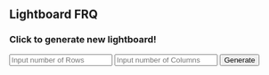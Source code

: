 ## Lightboard FRQ

<script>

function getRows(){
    let inputRow = document.getElementById("inputRow").value;
    return inputRow;
}

function getColumns(){
    let inputColumn = document.getElementById("inputColumn").value;
    return inputColumn;
}

function getRGB(red, green, blue)
{
        console.log("rgb: " + red);
        return ( "#" + red.toString(16) + green.toString(16) + blue.toString(16));    
}

function generate(rowsparam, columnparam) {
    console.log("button clicked");
    fetch("https://serafina.tk/api/lightboard/" + rowsparam+ "/" + columnparam, {"method": "GET"})
    // response is a RESTful "promise" on any successful fetch
    .then(response => {
        // check for response errors
        if (response.status !== 200) {
            error("GET API response failure: " + response.status)
            return;  // api failure
        }
        // valid response will have JSON data
        response.json().then(data => {

        console.log(data);
        //clear previous results
        document.getElementById("result").innerHTML = "";
        var board = data;

        var table = document.createElement("table");
        table.setAttribute("border", "1");
        table.setAttribute("style", "border-collapse: collapse;");
        var tableBody = document.createElement("tbody");       

        for (var i = 0; i < board.length; i++) {
            var row = document.createElement("tr");
            for (var j = 0; j < columnparam; j++) {
            var cell = document.createElement("td");
            var cellText = document.createTextNode(board[i].light.effect);
            var cellText2 = document.createTextNode(getRGB(board[i].light.red, board[i].light.green, board[i].light.blue));
            // set color of cell based on rgb hex code if light is on
            if (!board[i].light.on) {
                cell.setAttribute("style", "background-color: " + getRGB(board[i].light.red, board[i].light.green, board[i].light.blue));
            }
            cell.appendChild(cellText);
            cell.appendChild(cellText2);
            row.appendChild(cell);
            i++;
            }
            i--;
            tableBody.appendChild(row);
        }
        table.appendChild(tableBody);        

        document.getElementById("result").appendChild(table);
        })
        // catch fetch errors
        .catch(err => {
            error(err + " " );
        });
    })
}

</script>

### Click to generate new lightboard!

<input id="inputRow" placeholder="Input number of Rows">
<input id="inputColumn" placeholder="Input number of Columns">
<button onclick="generate(getRows(), getColumns())">Generate</button>
<div id="result"></div>

<style> 

p {
  font-size: 20px;
  color: white;
}
</style>